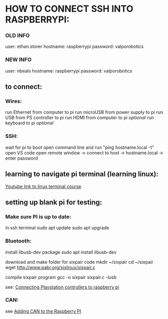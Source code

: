 # HOW TO CONNECT SSH INTO RASPBERRYPI:

### OLD INFO
user: ethan.storer
hostname: raspberrypi
password: valporobotics

### NEW INFO
user: nbeals
hostname: raspberrypi
password: valporobotics


## to connect:
### Wires:
run Ethernet from computer to pi
run microUSB from power supply to pi
run USB from PS controller to pi
run HDMI from computer to pi _optional_
run keyboard to pi _optional_

### SSH:
wait for pi to boot
open command line and run "ping hostname.local -t"
open VS code
open remote window -> connect to host -> hostname.local -> enter password

## learning to navigate pi terminal (learning linux):
[Youtube link to linux terminal course](https://www.youtube.com/playlist?list=PLGs0VKk2DiYypuwUUM2wxzcI9BJHK4Bfh)


## setting up blank pi for testing:
### Make sure PI is up to date:
in ssh terminal
    sudo apt update
    sudo apt upgrade

### Bluetooth:
install libusb-dev package
    sudo apt install libusb-dev

download and make folder for sixpair code
    mkdir ~/sixpair
    cd ~/sixpair
    wget http://www.pabr.org/sixlinux/sixpair.c

compile sixpair program
    gcc -o sixpair sixpair.c -lusb


see: [Connecting Playstation controllers to raspberry pi]()

### CAN:

see [Adding CAN to the Raspberry PI]()